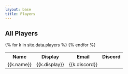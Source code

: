 ```yaml
---
layout: base
title: Players
---
```

## All Players

<table>
	<tr>
		<th>Name</th>
		<th>Display</th>
		<th>Email</th>
		<th>Discord</th>
	</tr>
	{% for k in site.data.players %}
	<tr>
		<td>{{k.name}}</td>
		<td>{{k.display}}</td>
		<td>{{k.discord}}</td>
	</tr>
	{% endfor %}
</table>